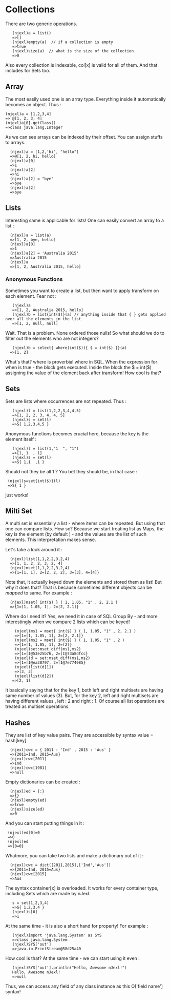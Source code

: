 # Collections 

There are two generic operations.

       (njexl)a = list()
       =>[]
       (njexl)empty(a)  // if a collection is empty 
       =>true 
       (njexl)size(a)  // what is the size of the collection 
       =>0 

Also every collection is indexable, col[x] is valid for all of them. And that includes for Sets too.

## Array
The most easily used one is an array type. Everything inside it automatically becomes an object.
Thus : 

    (njexl)a = [1,2,3,4] 
    => @[1, 2, 3, 4]
    (njexl)a[0].getClass()
    =>class java.lang.Integer

As we can see arrays can be indexed by their offset. 
You can assign stuffs to arrays.

      (njexl)a = [1,2,'hi', "hello"]
      =>@[1, 2, hi, hello]
      (njexl)a[0]
      =>1
      (njexl)a[2]
      =>hi
      (njexl)a[2] = "bye"
      =>bye
      (njexl)a[2]
      =>bye

## Lists 
Interesting same is applicable for lists! One can easily convert an array to a list : 

      (njexl)a = list(a)
      =>[1, 2, bye, hello] 
      (njexl)a[0]
      =>1
      (njexl)a[2] = 'Australia 2015'
      =>Australia 2015
      (njexl)a
      =>[1, 2, Australia 2015, hello] 

### Anonymous Functions 

Sometimes you want to create a list, but then want to apply transform on each element.
Fear not : 

       (njexl)a
       =>[1, 2, Australia 2015, hello]
       (njexl)b = list{int($)}(a) // anything inside that { } gets applied over all the elements in the list 
       =>[1, 2, null, null]

Wait. That is a problem. 
None ordered those nulls!  So what should we do to filter out the elements who are not integers?
      
       (njexl)b = select{ where(int($)){ $ = int($) }}(a)
      =>[1, 2]

What's that? where is proverbial where in SQL. When the expression for when is true - the block gets executed.
Inside the block the $ = int($) assigning the value of the element back after transform!
How cool is that?

## Sets
Sets are lists where occurrences are not repeated.
Thus : 

       (njexl)l = list(1,2,2,3,4,4,5)
       =>[1, 2, 2, 3, 4, 4, 5]
       (njexl)s = set(l)
       =>S{ 1,2,3,4,5 }


Anonymous functions becomes crucial here, because the key is the element itself : 


       (njexl)l = list(1,"1  ", "1") 
       =>[1, 1  , 1]
       (njexl)s = set(l)
       =>S{ 1,1  ,1 }

Should not they be all 1 ? You bet they should be, in that case : 

     (njexl)s=set{int($)}(l)
     =>S{ 1 }

just works!  

## Milti Set
A multi set is essentially a list - where items can be repeated. But using that one can compare lists.
How so? Because we start treating list as Maps, the key is the element (by default ) - and the values are the list of such elements. This interpretation makes sense. 

Let's take a look around it : 


      (njexl)list(1,1,2,2,3,2,4)
      =>[1, 1, 2, 2, 3, 2, 4]
      (njexl)mset(1,1,2,2,3,2,4)
      =>{1=[1, 1], 2=[2, 2, 2], 3=[3], 4=[4]} 

Note that, it actually keyed down the elements and stored them as list!
But why it does that? That is because sometimes different objects can be *mapped* to same. For example : 


      (njexl)mset{ int($) } ( 1, 1.05, "1" , 2, 2.1 )
      =>{1=[1, 1.05, 1], 2=[2, 2.1]}


Where do I need it? Yes, we need it in case of SQL Group By - and more interestingly when we compare 2 lists which can be keyed!

        (njexl)ms1 = mset{ int($) } ( 1, 1.05, "1" , 2, 2.1 )                      
        =>{1=[1, 1.05, 1], 2=[2, 2.1]}
        (njexl)ms2 = mset{ int($) } ( 1, 1.05, "1" , 2 )          
        =>{1=[1, 1.05, 1], 2=[2]}
        (njexl)set:mset_diff(ms1,ms2)
        =>{1=[I@53e25b76, 2=[I@73a8dfcc}
        (njexl)d = set:mset_diff(ms1,ms2)
        =>{1=[I@ea30797, 2=[I@7e774085}
        (njexl)list(d[1])  
        =>[3, 3]
        (njexl)list(d[2])
       =>[2, 1]


It basically saying that for the key 1, both left and right multisets are having same number of values (3). 
But, for the key 2, left and right multisets are having different values , left : 2 and right : 1.
Of course all list operations are treated as multiset operations.


## Hashes  
They are list of key value pairs.
They are accessible by syntax value = hash[key] 

      (njexl)cwc = { 2011 : 'Ind' , 2015 : 'Aus' }
      =>{2011=Ind, 2015=Aus}
      (njexl)cwc[2011]
      =>Ind
      (njexl)cwc[1981]
      =>null
 
Empty dictionaries can be created : 
      
      (njexl)ed = {:}
      =>{}
      (njexl)empty(ed)
      =>true
      (njexl)size(ed)
      =>0

And you can start putting things in it : 

     (njexl)ed[0]=0
     =>0
     (njexl)ed
     =>{0=0}
 
Whatmore, you can take two lists and make a dictionary out of it : 

      (njexl)cwc = dict([2011,2015],['Ind','Aus'])
      =>{2011=Ind, 2015=Aus}
      (njexl)cwc[2015]
      =>Aus


The syntax container[x] is overloaded. It works for every container type, including Sets which are made by nJexl. 
       
       s = set(1,2,3,4)
       =>S{ 1,2,3,4 }
       (njexl)s[0]
       =>1

At the same time - it is also a short hand for property!
For example : 

       (njexl)import 'java.lang.System' as SYS
       =>class java.lang.System
       (njexl)SYS['out']
       =>java.io.PrintStream@58d25a40

How cool is that? At the same time - we can start using it even : 

       (njexl)SYS['out'].println("Hello, Awesome nJexl!")
       Hello, Awesome nJexl!
       =>null


Thus, we can access any field of any class instance as this O['field name'] syntax!

